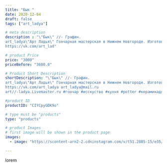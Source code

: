 ```yaml
---
title: "Бык "
date: 2020-12-04
draft: false
tags: ["art_ladya"]

# meta description
description : "\"Бык\" //- Графин.
art_ladya\"Арт Ладья\" Гончарная мастерская в Нижнем Новгороде. Изготовление керамики и мастер//-классы по обучению. 
https://vk.com/art_lad"

# product Price
price: "3000"
priceBefore: "3600.0"

# Product Short Description
shortDescription: "\"Бык\" //- Графин.
art_ladya\"Арт Ладья\" Гончарная мастерская в Нижнем Новгороде. Изготовление керамики и мастер//-классы по обучению. 
https://vk.com/art_ladya art_ladya@mail.ru 
art//-ladya.Livemaster.ru #гончар #исскуство #кухня #potter #керамикадляинтерьера #керамикаручнаяработа #гончарнаямастерская #керамиканазаказ #handmade #посудаизглины #керамика #штурвал #эксклюзивнаякерамика #painter #dishes #decor #ceramicar #kvass #claygoods #barrel #бык #ceramic #design #графин #barrel #dishesfordolls #ceramicart #квасник #clay #авторскаякерамика"

#product ID
productID: "CIYCpyGDK9o"

# type must be "products"
type: "products"

# product Images
# first image will be shown in the product page
images:
  - image: "https://scontent-arn2-2.cdninstagram.com/v/t51.2885-15/e35/129732242_3472818729503180_2443769199710544827_n.jpg?tp=1&_nc_ht=scontent-arn2-2.cdninstagram.com&_nc_cat=108&_nc_ohc=HBmmBSvXXoMAX8vov4Y&ccb=7-4&oh=b6c802230ccd511a2452a26b3c49bf03&oe=6085493B&_nc_sid=86f79a&ig_cache_key=MjQ1NjcyNTI2NDExMDc1OTc4NA%3D%3D.2-ccb7-4"

---
```

lorem
